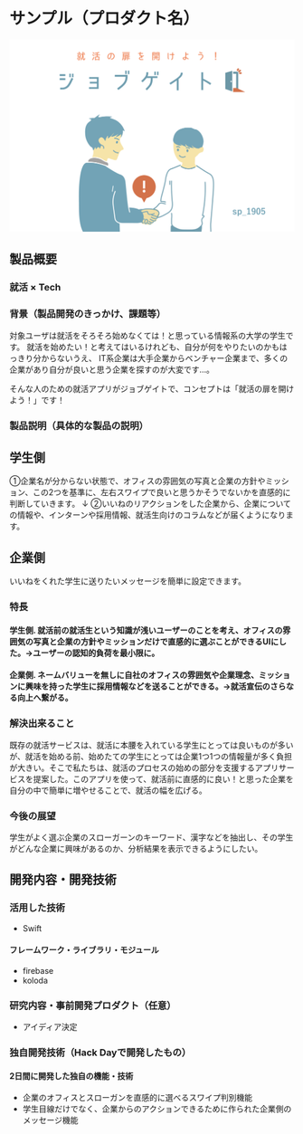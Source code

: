 # サンプル（プロダクト名）

[![Product Name](image.png)](https://www.youtube.com/watch?v=G5rULR53uMk)

## 製品概要
### 就活 × Tech

### 背景（製品開発のきっかけ、課題等）
対象ユーザは就活をそろそろ始めなくては！と思っている情報系の大学の学生です。
就活を始めたい！と考えてはいるけれども、自分が何をやりたいのかもはっきり分からないうえ、
IT系企業は大手企業からベンチャー企業まで、多くの企業があり自分が良いと思う企業を探すのが大変です…。

そんな人のための就活アプリがジョブゲイトで、コンセプトは「就活の扉を開けよう！」です！


### 製品説明（具体的な製品の説明）
## 学生側
①企業名が分からない状態で、オフィスの雰囲気の写真と企業の方針やミッション、この2つを基準に、左右スワイプで良いと思うかそうでないかを直感的に判断していきます。
↓
②いいねのリアクションをした企業から、企業についての情報や、インターンや採用情報、就活生向けのコラムなどが届くようになります。

## 企業側
いいねをくれた学生に送りたいメッセージを簡単に設定できます。



### 特長

#### 学生側. 就活前の就活生という知識が浅いユーザーのことを考え、オフィスの雰囲気の写真と企業の方針やミッションだけで直感的に選ぶことができるUIにした。→ユーザーの認知的負荷を最小限に。

#### 企業側. ネームバリューを無しに自社のオフィスの雰囲気や企業理念、ミッションに興味を持った学生に採用情報などを送ることができる。→就活宣伝のさらなる向上へ繋がる。



### 解決出来ること
既存の就活サービスは、就活に本腰を入れている学生にとっては良いものが多いが、就活を始める前、始めたての学生にとっては企業1つ1つの情報量が多く負担が大きい。そこで私たちは、就活のプロセスの始めの部分を支援するアプリサービスを提案した。このアプリを使って、就活前に直感的に良い！と思った企業を自分の中で簡単に増やせることで、就活の幅を広げる。


### 今後の展望
学生がよく選ぶ企業のスローガーンのキーワード、漢字などを抽出し、その学生がどんな企業に興味があるのか、分析結果を表示できるようにしたい。

## 開発内容・開発技術
### 活用した技術
* Swift
#### フレームワーク・ライブラリ・モジュール
* firebase
* koloda



### 研究内容・事前開発プロダクト（任意）

* アイディア決定

### 独自開発技術（Hack Dayで開発したもの）
#### 2日間に開発した独自の機能・技術
* 企業のオフィスとスローガンを直感的に選べるスワイプ判別機能
* 学生目線だけでなく、企業からのアクションできるために作られた企業側のメッセージ機能
